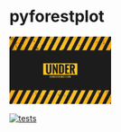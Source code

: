 <div id="top"></div>

# pyforestplot

<!-- ABOUT THE PROJECT -->
<img src="./examples/images/under.svg" width="180"/>

<!-- PROJECT SHIELDS -->
[![tests](https://github.com/LSYS/pyforestplot/actions/workflows/tests.yml/badge.svg?branch=main)](https://github.com/LSYS/pyforestplot/actions/workflows/tests.yml)
